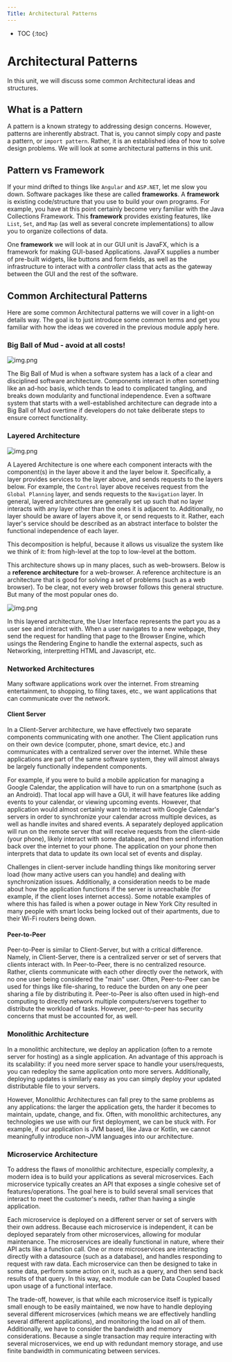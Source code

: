 ```yaml
---
Title: Architectural Patterns
---
```


* TOC
{:toc}

# Architectural Patterns

In this unit, we will discuss some common Architectural ideas and structures.

## What is a Pattern

A pattern is a known strategy to addressing design concerns. However, patterns are inherently abstract. That is, you cannot simply copy and paste a pattern, or `import pattern`. Rather, it is an established idea of how to solve design problems. We will look at some architectural patterns in this unit.

## Pattern vs Framework

If your mind drifted to things like `Angular` and `ASP.NET`, let me slow you down. Software packages like these are called **frameworks**. A **framework** is existing code/structure that you use to build your own programs. For example, you have at this point certainly become very familiar with the Java Collections Framework. This **framework** provides existing features, like `List`, `Set`, and `Map` (as well as several concrete implementations) to allow you to organize collections of data.

One **framework** we will look at in our GUI unit is JavaFX, which is a framework for making GUI-based Applications. JavaFX supplies a number of pre-built widgets, like buttons and form fields, as well as the infrastructure to interact with a *controller* class that acts as the gateway between the GUI and the rest of the software.

## Common Architectural Patterns

Here are some common Architectural patterns we will cover in a light-on details way. The goal is to just introduce some common terms and get you familiar with how the ideas we covered in the previous module apply here.

### Big Ball of Mud - avoid at all costs!

![img.png](../images/arch_patterns/big_ball_of_mud.png)

The Big Ball of Mud is when a software system has a lack of a clear and disciplined software architecture. Components interact in often something like an ad-hoc basis, which tends to lead to complicated tangling, and breaks down modularity and functional independence. Even a software system that starts with a well-established architecture can degrade into a Big Ball of Mud overtime if developers do not take deliberate steps to ensure correct functionality.

### Layered Architecture

![img.png](../images/arch_patterns/layered_robotics.png)

A Layered Architecture is one where each component interacts with the component(s) in the layer above it and the layer below it. Specifically, a layer provides services to the layer above, and sends requests to the layers below. For example, the `Control` layer above receives request from the `Global Planning` layer, and sends requests to the `Navigation` layer. In general, layered architectures are generally set up such that no layer interacts with any layer other than the ones it is adjacent to. Additionally, no layer should be aware of layers above it, or send requests to it. Rather, each layer's service should be described as an abstract interface to bolster the functional independence of each layer.

This decomposition is helpful, because it allows us visualize the system like we think of it: from high-level at the top to low-level at the bottom.

This architecture shows up in many places, such as web-browsers. Below is a **reference architecture** for a web-browser. A reference architecture is an architecture that is good for solving a set of problems (such as a web browser). To be clear, not every web browser follows this general structure. But many of the most popular ones do.

![img.png](../images/arch_patterns/reference_architecture.png)

In this layered architecture, the User Interface represents the part you as a user see and interact with. When a user navigates to a new webpage, they send the request for handling that page to the Browser Engine, which usings the Rendering Engine to handle the external aspects, such as Networking, interpretting HTML and Javascript, etc.

### Networked Architectures

Many software applications work over the internet. From streaming entertainment, to shopping, to filing taxes, etc., we want applications that can communicate over the network.

#### Client Server

In a Client-Server architecture, we have effectively two separate components communicating with one another. The Client application runs on their own device (computer, phone, smart device, etc.) and communicates with a centralized server over the internet. While these applications are part of the same software system, they will almost always be largely functionally independent components.

For example, if you were to build a mobile application for managing a Google Calendar, the application will have to run on a smartphone (such as an Android). That local app will have a GUI, it will have features like adding events to your calendar, or viewing upcoming events. However, that application would almost certainly want to interact with Google Calendar's servers in order to synchronize your calendar across multiple devices, as well as handle invites and shared events. A separately deployed application will run on the remote server that will receive requests from the client-side (your phone), likely interact with some database, and then send information back over the internet to your phone. The application on your phone then interprets that data to update its own local set of events and display.

Challenges in client-server include handling things like monitoring server load (how many active users can you handle) and dealing with synchronization issues. Additionally, a consideration needs to be made about how the application functions if the server is unreachable (for example, if the client loses internet access). Some notable examples of where this has failed is when a power outage in New York City resulted in many people with smart locks being locked out of their apartments, due to their Wi-Fi routers being down.

#### Peer-to-Peer

Peer-to-Peer is similar to Client-Server, but with a critical difference. Namely, in Client-Server, there is a centralized server or set of servers that clients interact with. In Peer-to-Peer, there is no centralized resource. Rather, clients communicate with each other directly over the network, with no one user being considered the "main" user. Often, Peer-to-Peer can be used for things like file-sharing, to reduce the burden on any one peer sharing a file by distributing it. Peer-to-Peer is also often used in high-end computing to directly network multiple computers/servers together to distribute the workload of tasks. However, peer-to-peer has security concerns that must be accounted for, as well.

### Monolithic Architecture

In a monolithic architecture, we deploy an application (often to a remote server for hosting) as a single application. An advantage of this approach is its scalability: if you need more server space to handle your users/requests, you can redeploy the same application onto more servers. Additionally, deploying updates is similarly easy as you can simply deploy your updated distributable file to your servers.

However, Monolithic Architectures can fall prey to the same problems as any applications: the larger the application gets, the harder it becomes to maintain, update, change, and fix. Often, with monolithic architectures, any technologies we use with our first deployment, we can be stuck with. For example, if our application is JVM based, like Java or Kotlin, we cannot meaningfully introduce non-JVM languages into our architecture.

### Microservice Architecture

To address the flaws of monolithic architecture, especially complexity, a modern idea is to build your applications as several microservices. Each microservice typically creates an API that exposes a single cohesive set of features/operations. The goal here is to build several small services that interact to meet the customer's needs, rather than having a single application.

Each microservice is deployed on a different server or set of servers with their own address. Because each microservice is independent, it can be deployed separately from other microservices, allowing for modular maintenance. The microservices are ideally functional in nature, where their API acts like a function call. One or more microservices are interacting directly with a datasource (such as a database), and handles responding to request with raw data. Each microservice can then be designed to take in some data, perform some action on it, such as a query, and then send back results of that query. In this way, each module can be Data Coupled based upon usage of a functional interface.

The trade-off, however, is that while each microservice itself is typically small enough to be easily maintained, we now have to handle deploying several different microservices (which means we are effectively handling several different applications), and monitoring the load on all of them. Additionally, we have to consider the bandwidth and memory considerations. Because a single transaction may require interacting with several microservices, we end up with redundant memory storage, and use finite bandwidth in communicating between services.